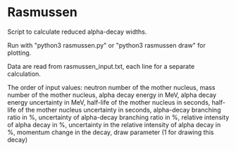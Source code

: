 # Rasmussen
Script to calculate reduced alpha-decay widths.

Run with "python3 rasmussen.py" or "python3 rasmussen draw" for plotting.

Data are read from rasmussen_input.txt, each line for a separate calculation.

The order of input values:
neutron number of the mother nucleus, 
mass number of the mother nucleus, 
alpha decay energy in MeV, 
alpha decay energy uncertainty in MeV, 
half-life of the mother nucleus in seconds, 
half-life of the mother nucleus uncertainty in seconds, 
alpha-decay branching ratio in %, 
uncertainty of alpha-decay branching ratio in %, 
relative intensity of alpha decay in %, 
uncertainty in the relative intensity of alpha decay in %, 
momentum change in the decay, 
draw parameter (1 for drawing this decay)

